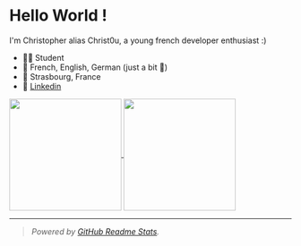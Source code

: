 ﻿# Hello World !

I'm Christopher alias Christ0u, a young french developer enthusiast :\)

- 👨‍🎓 Student
- 💬 French, English, German (just a bit 🤏)
- 📍 Strasbourg, France
- 🔗 [Linkedin](https://www.linkedin.com/in/christophergerardpro/)


<a href="https://github-readme-stats.vercel.app/api?username=Christ0u&show_icons=true&theme=transparent&custom_title=My%20GitHub%20Stats&border_radius=10">
  <img height=200 align="center" src="https://github-readme-stats.vercel.app/api?username=Christ0u&theme=transparent&border_radius=10&show_icons=true&custom_title=My%20GitHub%20Stats"/>
</a>
<a href="https://github-readme-stats.vercel.app/api/top-langs/?username=Christ0u&langs_count=10&theme=transparent&border_radius=10&layout=compact">
  <img height=200 align="center" src="https://github-readme-stats.vercel.app/api/top-langs/?username=Christ0u&theme=transparent&border_radius=10&langs_count=10&layout=compact"/>
</a>

---

> *Powered by [GitHub Readme Stats](https://github.com/anuraghazra/github-readme-stats).*